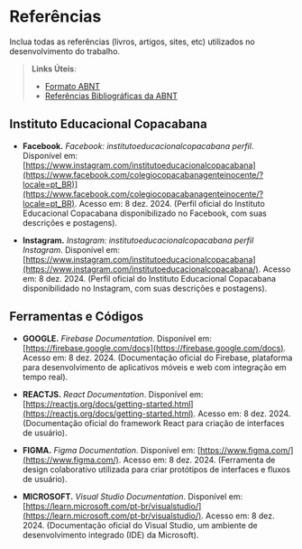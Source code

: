 # Referências
Inclua todas as referências (livros, artigos, sites, etc) utilizados no desenvolvimento do trabalho.

> **Links Úteis**:
> - [Formato ABNT](https://www.normastecnicas.com/abnt/trabalhos-academicos/referencias/)
> - [Referências Bibliográficas da ABNT](https://comunidade.rockcontent.com/referencia-bibliografica-abnt/)

## Instituto Educacional Copacabana

- **Facebook.** *Facebook: institutoeducacionalcopacabana perfil*. Disponível em: [https://www.instagram.com/institutoeducacionalcopacabana](https://www.facebook.com/colegiocopacabanagenteinocente/?locale=pt_BR)](https://www.facebook.com/colegiocopacabanagenteinocente/?locale=pt_BR). Acesso em: 8 dez. 2024.
(Perfil oficial do Instituto Educacional Copacabana disponibilizado no Facebook, com suas descrições e postagens).

- **Instagram.** *Instagram: institutoeducacionalcopacabana perfil Instagram*. Disponível em: [https://www.instagram.com/institutoeducacionalcopacabana](https://www.instagram.com/institutoeducacionalcopacabana/). Acesso em: 8 dez. 2024.
(Perfil oficial do Instituto Educacional Copacabana disponibilidado no Instagram, com suas descrições e postagens).

## Ferramentas e Códigos

- **GOOGLE.** *Firebase Documentation*. Disponível em: [https://firebase.google.com/docs](https://firebase.google.com/docs). Acesso em: 8 dez. 2024.
(Documentação oficial do Firebase, plataforma para desenvolvimento de aplicativos móveis e web com integração em tempo real).

- **REACTJS.** *React Documentation*. Disponível em: [https://reactjs.org/docs/getting-started.html](https://reactjs.org/docs/getting-started.html). Acesso em: 8 dez. 2024.
(Documentação oficial do framework React para criação de interfaces de usuário).

- **FIGMA.** *Figma Documentation*. Disponível em: [https://www.figma.com/](https://www.figma.com/). Acesso em: 8 dez. 2024.
(Ferramenta de design colaborativo utilizada para criar protótipos de interfaces e fluxos de usuário).

- **MICROSOFT.** *Visual Studio Documentation*. Disponível em: [https://learn.microsoft.com/pt-br/visualstudio/](https://learn.microsoft.com/pt-br/visualstudio/). Acesso em: 8 dez. 2024.
(Documentação oficial do Visual Studio, um ambiente de desenvolvimento integrado (IDE) da Microsoft).

